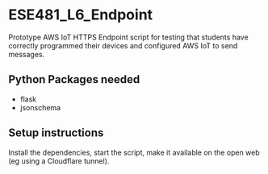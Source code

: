 # ESE481_L6_Endpoint

Prototype AWS IoT HTTPS Endpoint script for testing that students have correctly programmed their devices and configured AWS IoT to send messages.

## Python Packages needed

- flask
- jsonschema

## Setup instructions

Install the dependencies, start the script, make it available on the open web (eg using a Cloudflare tunnel).
